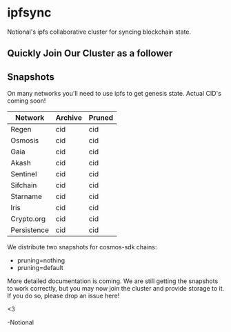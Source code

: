 # ipfsync
Notional's ipfs collaborative cluster for syncing blockchain state.

## Quickly Join Our Cluster as a follower

## Snapshots

On many networks you'll need to use ipfs to get genesis state.  Actual CID's coming soon!

| Network      | Archive | Pruned
| ----------- | ----------- | ------------ | 
| Regen      | cid | cid |
| Osmosis   | cid   | cid |
| Gaia      | cid | cid |
| Akash     | cid  | cid |
| Sentinel  | cid   |   cid    |
| Sifchain   | cid   | cid  |
| Starname   | cid  | cid |
| Iris       | cid   | cid  |
| Crypto.org | cid   | cid  |
| Persistence| cid | cid |

We distribute two snapshots for cosmos-sdk chains:

* pruning=nothing
* pruning=default



More detailed documentation is coming.  We are still getting the snapshots to work correctly, but you may now join the cluster and provide storage to it.  If you do so, please drop an issue here!

<3

-Notional
